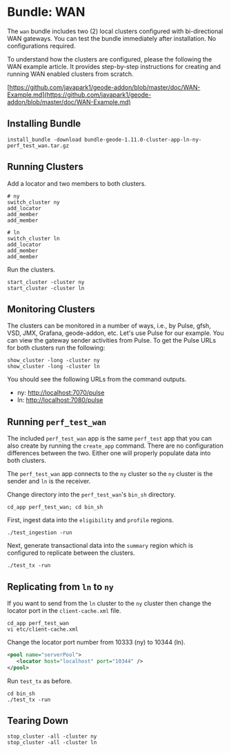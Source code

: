 # Bundle: WAN

The `wan` bundle includes two (2) local clusters configured with bi-directional WAN gateways. You can test the bundle immediately after installation. No configurations required.

To understand how the clusters are configured, please the following the WAN example article. It provides step-by-step instructions for creating and running WAN enabled clusters from scratch.

[https://github.com/javapark1/geode-addon/blob/master/doc/WAN-Example.md](https://github.com/javapark1/geode-addon/blob/master/doc/WAN-Example.md)

## Installing Bundle

```console
install_bundle -download bundle-geode-1.11.0-cluster-app-ln-ny-perf_test_wan.tar.gz
```

## Running Clusters

Add a locator and two members to both clusters.

```console
# ny
switch_cluster ny
add_locator
add_member
add_member

# ln
switch_cluster ln
add_locator
add_member
add_member
```

Run the clusters.

```console
start_cluster -cluster ny
start_cluster -cluster ln
```

## Monitoring Clusters

The clusters can be monitored in a number of ways, i.e., by Pulse, gfsh, VSD, JMX, Grafana, geode-addon, etc. Let's use Pulse for our example. You can view the gateway sender activities from Pulse. To get the Pulse URLs for both clusters run the following:

```console
show_cluster -long -cluster ny
show_cluster -long -cluster ln
```

You should see the following URLs from the command outputs.

- ny: [http://localhost:7070/pulse](http://localhost:7070/pulse)
- ln: [http://localhost:7080/pulse](http://localhost:7080/pulse)

## Running `perf_test_wan`

The included `perf_test_wan` app is the same `perf_test` app that you can also create by running the `create_app` command. There are no configuration differences between the two. Either one will properly populate data into both clusters.

The `perf_test_wan` app connects to the `ny` cluster so the `ny` cluster is the sender and `ln` is the receiver.

Change directory into the `perf_test_wan`'s `bin_sh` directory.

```console
cd_app perf_test_wan; cd bin_sh
```

First, ingest data into the `eligibility` and `profile` regions. 

```console
./test_ingestion -run
```

Next, generate transactional data into the `summary` region which is configured to replicate between the clusters.

```console
./test_tx -run
```

## Replicating from `ln` to `ny`

If you want to send from the `ln` cluster to the `ny` cluster then change the locator port in the `client-cache.xml` file.

```console
cd_app perf_test_wan
vi etc/client-cache.xml
```

Change the locator port number from 10333 (ny) to 10344 (ln).

```xml
<pool name="serverPool">
   <locator host="localhost" port="10344" />
</pool>
```

Run `test_tx` as before.

```console
cd bin_sh
./test_tx -run
```

## Tearing Down

```console
stop_cluster -all -cluster ny
stop_cluster -all -cluster ln
```